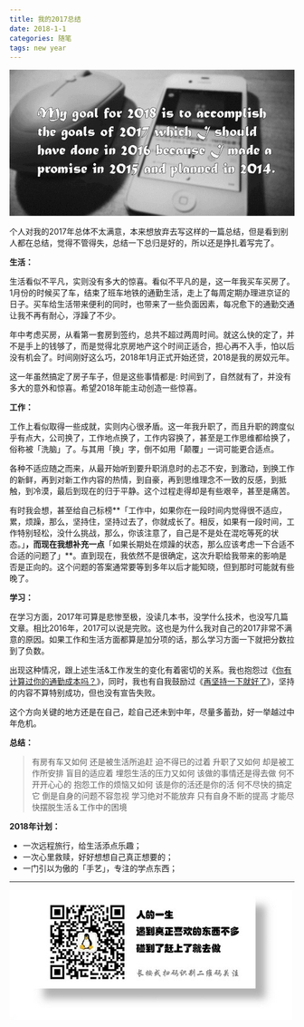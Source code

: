 ```yaml
---
title: 我的2017总结
date: 2018-1-1
categories: 随笔
tags: new year
---
```


![](/image/goalFor2018.png)

个人对我的2017年总体不太满意，本来想放弃去写这样的一篇总结，但是看到别人都在总结，觉得不管得失，总结一下总归是好的，所以还是挣扎着写完了。

**生活：**

生活看似不平凡，实则没有多大的惊喜。看似不平凡的是，这一年我买车买房了。1月份的时候买了车，结束了班车地铁的通勤生活，走上了每周定期办理进京证的日子。买车给生活带来便利的同时，也带来了一些负面因素，每况愈下的通勤交通让我不再有耐心，浮躁了不少。

年中考虑买房，从看第一套房到签约，总共不超过两周时间。就这么快的定了，并不是手上的钱够了，而是觉得北京房地产这个时间正适合，担心再不入手，怕以后没有机会了。时间刚好这么巧，2018年1月正式开始还贷，2018是我的房奴元年。

这一年虽然搞定了房子车子，但是这些事情都是: 时间到了，自然就有了，并没有多大的意外和惊喜。希望2018年能主动创造一些惊喜。

**工作：**

工作上看似取得一些成就，实则内心很矛盾。这一年我升职了，而且升职的跨度似乎有点大，公司换了，工作地点换了，工作内容换了，甚至是工作思维都给换了，俗称被「洗脑」了。与其用「换」字，倒不如用「颠覆」一词可能更合适点。

各种不适应随之而来，从最开始听到要升职消息时的忐忑不安，到激动，到换工作的新鲜，再到对新工作内容的热情，到自豪，再到思维理念不一致的反感，到抵触，到冷漠，最后到现在的归于平静。这个过程走得却是有些艰辛，甚至是痛苦。

有时我会想，甚至给自己标榜**「工作中，如果你在一段时间内觉得很不适应，累，烦躁，那么，坚持住，坚持过去了，你就成长了。相反，如果有一段时间，工作特别轻松，没什么挑战，那么，你该注意了，自己是不是处在混吃等死的状态。」**，而现在我想补充一点**「如果长期处在烦躁的状态，那么应该考虑一下合适不合适的问题了」**。直到现在，我依然不是很确定，这次升职给我带来的影响是否是正向的。这个问题的答案通常要等到多年以后才能知晓，但到那时可能就有些晚了。

**学习：**

在学习方面，2017年可算是悲惨至极，没读几本书，没学什么技术，也没写几篇文章。相比2016年，2017可以说是完败。这也是为什么我对自己的2017非常不满意的原因。如果工作和生活方面都算是加分项的话，那么学习方面一下就把分数拉到了负数。

出现这种情况，跟上述生活&工作发生的变化有着密切的关系。我也抱怨过《[你有计算过你的通勤成本吗？](/post/life/2017-12-06-commuting-costs)》，同时，我也有自我鼓励过《[再坚持一下就好了](/post/life/2017-11-07-persist)》，坚持的内容不算特别成功，但也没有宣告失败。

这个方向关键的地方还是在自己，趁自己还未到中年，尽量多蓄劲，好一举越过中年危机。

**总结：**

> 有房有车又如何
> 还是被生活所追赶 迫不得已的过着
> 升职了又如何
> 却是被工作所安排 盲目的适应着
> 埋怨生活的压力又如何
> 该做的事情还是得去做 何不开开心心的
> 抱怨工作的烦恼又如何
> 该是你的活还是你的活 何不尽快的搞定它
> 倒是自身的问题不容忽视
> 学习绝对不能放弃
> 只有自身不断的提高
> 才能尽快摆脱生活＆工作中的困境

**2018年计划：**

- 一次远程旅行，给生活添点乐趣；
- 一次心里救赎，好好想想自己真正想要的；
- 一门引以为傲的「手艺」，专注的学点东西；

- - -
![](/image/weixin.jpg)